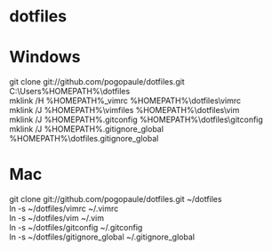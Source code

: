 dotfiles
========

Windows
========

git clone git://github.com/pogopaule/dotfiles.git C:\Users\%HOMEPATH%\dotfiles<br/>
mklink /H %HOMEPATH%_vimrc %HOMEPATH%\dotfiles\vimrc<br/>
mklink /J %HOMEPATH%\vimfiles %HOMEPATH%\dotfiles\vim<br/>
mklink /J %HOMEPATH%.gitconfig %HOMEPATH%\dotfiles\gitconfig<br/>
mklink /J %HOMEPATH%.gitignore_global %HOMEPATH%\dotfiles.gitignore_global<br/>

Mac
========

git clone git://github.com/pogopaule/dotfiles.git ~/dotfiles<br/>
ln -s ~/dotfiles/vimrc ~/.vimrc<br/>
ln -s ~/dotfiles/vim ~/.vim<br/>
ln -s ~/dotfiles/gitconfig ~/.gitconfig<br/>
ln -s ~/dotfiles/gitignore_global ~/.gitignore_global<br/>
